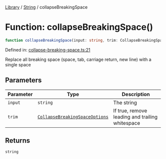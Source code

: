 <!-- markdownlint-disable -->
<!-- cspell: disable -->
[Library](../index.md) / [String](./index.md) / collapseBreakingSpace

# Function: collapseBreakingSpace()

```ts
function collapseBreakingSpace(input: string, trim: CollapseBreakingSpaceOptions): string;
```

Defined in: [collapse-breaking-space.ts:21](https://github.com/technobuddha/library/blob/main/src/collapse-breaking-space.ts#L21)

Replace all breaking space (space, tab, carriage return, new line) with a single space

## Parameters

| Parameter | Type | Description |
| ------ | ------ | ------ |
| `input` | `string` | The string |
| `trim` | [`CollapseBreakingSpaceOptions`](CollapseBreakingSpaceOptions.md) | If true, remove leading and trailing whitespace |

## Returns

`string`

